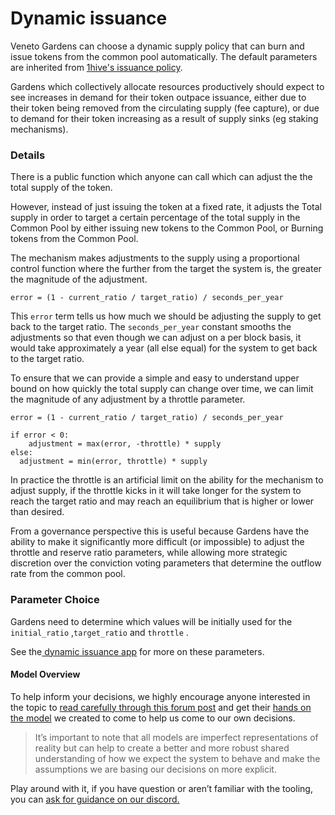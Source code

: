 # Dynamic issuance

Veneto Gardens can choose a dynamic supply policy that can burn and issue tokens from the common pool automatically. The default parameters are inherited from [1hive's issuance policy](https://forum.1hive.org/t/dynamic-honey-supply-policy-proposal/2224).

Gardens which collectively allocate resources productively should expect to see increases in demand for their token outpace issuance, either due to their token being removed from the circulating supply \(fee capture\), or due to demand for their token increasing as a result of supply sinks \(eg staking mechanisms\).

### Details

There is a public function which anyone can call which can adjust the the total supply of the token.

However, instead of just issuing the token at a fixed rate, it adjusts the Total supply in order to target a certain percentage of the total supply in the Common Pool by either issuing new tokens to the Common Pool, or Burning tokens from the Common Pool.

The mechanism makes adjustments to the supply using a proportional control function where the further from the target the system is, the greater the magnitude of the adjustment.

```text
error = (1 - current_ratio / target_ratio) / seconds_per_year
```

This `error` term tells us how much we should be adjusting the supply to get back to the target ratio. The `seconds_per_year` constant smooths the adjustments so that even though we can adjust on a per block basis, it would take approximately a year \(all else equal\) for the system to get back to the target ratio.

To ensure that we can provide a simple and easy to understand upper bound on how quickly the total supply can change over time, we can limit the magnitude of any adjustment by a throttle parameter.

```text
error = (1 - current_ratio / target_ratio) / seconds_per_year

if error < 0:
	adjustment = max(error, -throttle) * supply
else:
  adjustment = min(error, throttle) * supply 
```

In practice the throttle is an artificial limit on the ability for the mechanism to adjust supply, if the throttle kicks in it will take longer for the system to reach the target ratio and may reach an equilibrium that is higher or lower than desired.

From a governance perspective this is useful because Gardens have the ability to make it significantly more difficult \(or impossible\) to adjust the throttle and reserve ratio parameters, while allowing more strategic discretion over the conviction voting parameters that determine the outflow rate from the common pool.

### Parameter Choice

Gardens need to determine which values will be initially used for the `initial_ratio` ,`target_ratio` and `throttle` .

See the[ dynamic issuance app](../documentation-for-developers/apps/dynamic-issuance.md) for more on these parameters.

#### Model Overview

To help inform your decisions, we highly encourage anyone interested in the topic to [read carefully through this forum post](https://forum.1hive.org/t/dynamic-honey-supply-policy-proposal/2224) and get their [hands on the model](https://github.com/1Hive/luna-swarm/tree/master/honey-supply) we created to come to help us come to our own decisions.

> It’s important to note that all models are imperfect representations of reality but can help to create a better and more robust shared understanding of how we expect the system to behave and make the assumptions we are basing our decisions on more explicit.

Play around with it, if you have question or aren’t familiar with the tooling, you can [ask for guidance on our discord.](https://discord.gg/KTbHy6fSqx)





